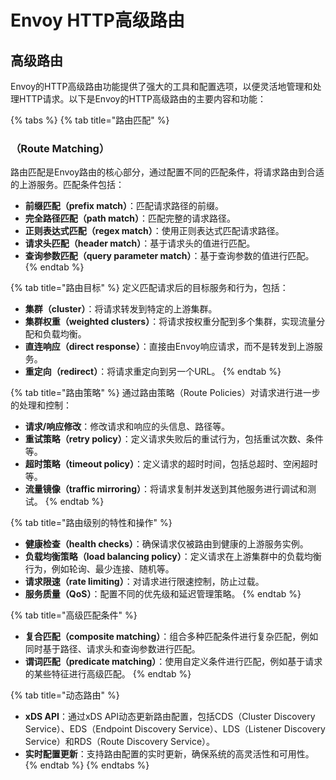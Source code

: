 # Envoy HTTP高级路由



## 高级路由 <a href="#liu-envoyhttp-gao-ji-lu-you-182" id="liu-envoyhttp-gao-ji-lu-you-182"></a>

Envoy的HTTP高级路由功能提供了强大的工具和配置选项，以便灵活地管理和处理HTTP请求。以下是Envoy的HTTP高级路由的主要内容和功能：



{% tabs %}
{% tab title="路由匹配" %}
### （Route Matching） <a href="#id-61-lu-you-pi-pei-routematching184" id="id-61-lu-you-pi-pei-routematching184"></a>

路由匹配是Envoy路由的核心部分，通过配置不同的匹配条件，将请求路由到合适的上游服务。匹配条件包括：

* **前缀匹配（prefix match）**：匹配请求路径的前缀。
* **完全路径匹配（path match）**：匹配完整的请求路径。
* **正则表达式匹配（regex match）**：使用正则表达式匹配请求路径。
* **请求头匹配（header match）**：基于请求头的值进行匹配。
* **查询参数匹配（query parameter match）**：基于查询参数的值进行匹配。
{% endtab %}

{% tab title="路由目标" %}
定义匹配请求后的目标服务和行为，包括：

* **集群（cluster）**：将请求转发到特定的上游集群。
* **集群权重（weighted clusters）**：将请求按权重分配到多个集群，实现流量分配和负载均衡。
* **直连响应（direct response）**：直接由Envoy响应请求，而不是转发到上游服务。
* **重定向（redirect）**：将请求重定向到另一个URL。
{% endtab %}

{% tab title="路由策略" %}
通过路由策略（Route Policies）对请求进行进一步的处理和控制：

* **请求/响应修改**：修改请求和响应的头信息、路径等。
* **重试策略（retry policy）**：定义请求失败后的重试行为，包括重试次数、条件等。
* **超时策略（timeout policy）**：定义请求的超时时间，包括总超时、空闲超时等。
* **流量镜像（traffic mirroring）**：将请求复制并发送到其他服务进行调试和测试。
{% endtab %}

{% tab title="路由级别的特性和操作" %}
* **健康检查（health checks）**：确保请求仅被路由到健康的上游服务实例。
* **负载均衡策略（load balancing policy）**：定义请求在上游集群中的负载均衡行为，例如轮询、最少连接、随机等。
* **请求限速（rate limiting）**：对请求进行限速控制，防止过载。
* **服务质量（QoS）**：配置不同的优先级和延迟管理策略。
{% endtab %}

{% tab title="高级匹配条件" %}
* **复合匹配（composite matching）**：组合多种匹配条件进行复杂匹配，例如同时基于路径、请求头和查询参数进行匹配。
* **谓词匹配（predicate matching）**：使用自定义条件进行匹配，例如基于请求的某些特征进行高级匹配。
{% endtab %}

{% tab title="动态路由" %}
* **xDS API**：通过xDS API动态更新路由配置，包括CDS（Cluster Discovery Service）、EDS（Endpoint Discovery Service）、LDS（Listener Discovery Service）和RDS（Route Discovery Service）。
* **实时配置更新**：支持路由配置的实时更新，确保系统的高灵活性和可用性。
{% endtab %}
{% endtabs %}
